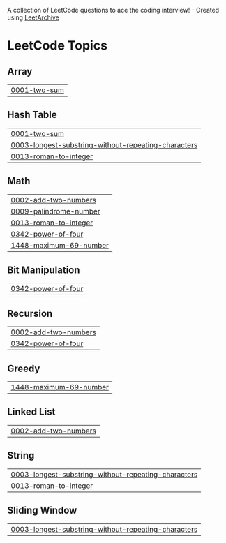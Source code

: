 A collection of LeetCode questions to ace the coding interview! - Created using [LeetArchive](https://github.com/anujlunawat/LeetArchive)


<!---LeetCode Topics Start-->
# LeetCode Topics
## Array
|  |
| ------- |
| [0001-two-sum](https://github.com/mynameisunavailable/Leetcode/tree/main/LeetCode/Easy/0001-two-sum) |
## Hash Table
|  |
| ------- |
| [0001-two-sum](https://github.com/mynameisunavailable/Leetcode/tree/main/LeetCode/Easy/0001-two-sum) |
| [0003-longest-substring-without-repeating-characters](https://github.com/mynameisunavailable/Leetcode/tree/main/LeetCode/Medium/0003-longest-substring-without-repeating-characters) |
| [0013-roman-to-integer](https://github.com/mynameisunavailable/Leetcode/tree/main/LeetCode/Easy/0013-roman-to-integer) |
## Math
|  |
| ------- |
| [0002-add-two-numbers](https://github.com/mynameisunavailable/Leetcode/tree/main/LeetCode/Medium/0002-add-two-numbers) |
| [0009-palindrome-number](https://github.com/mynameisunavailable/Leetcode/tree/main/LeetCode/Easy/0009-palindrome-number) |
| [0013-roman-to-integer](https://github.com/mynameisunavailable/Leetcode/tree/main/LeetCode/Easy/0013-roman-to-integer) |
| [0342-power-of-four](https://github.com/mynameisunavailable/Leetcode/tree/main/LeetCode/Easy/0342-power-of-four) |
| [1448-maximum-69-number](https://github.com/mynameisunavailable/Leetcode/tree/main/LeetCode/Easy/1448-maximum-69-number) |
## Bit Manipulation
|  |
| ------- |
| [0342-power-of-four](https://github.com/mynameisunavailable/Leetcode/tree/main/LeetCode/Easy/0342-power-of-four) |
## Recursion
|  |
| ------- |
| [0002-add-two-numbers](https://github.com/mynameisunavailable/Leetcode/tree/main/LeetCode/Medium/0002-add-two-numbers) |
| [0342-power-of-four](https://github.com/mynameisunavailable/Leetcode/tree/main/LeetCode/Easy/0342-power-of-four) |
## Greedy
|  |
| ------- |
| [1448-maximum-69-number](https://github.com/mynameisunavailable/Leetcode/tree/main/LeetCode/Easy/1448-maximum-69-number) |
## Linked List
|  |
| ------- |
| [0002-add-two-numbers](https://github.com/mynameisunavailable/Leetcode/tree/main/LeetCode/Medium/0002-add-two-numbers) |
## String
|  |
| ------- |
| [0003-longest-substring-without-repeating-characters](https://github.com/mynameisunavailable/Leetcode/tree/main/LeetCode/Medium/0003-longest-substring-without-repeating-characters) |
| [0013-roman-to-integer](https://github.com/mynameisunavailable/Leetcode/tree/main/LeetCode/Easy/0013-roman-to-integer) |
## Sliding Window
|  |
| ------- |
| [0003-longest-substring-without-repeating-characters](https://github.com/mynameisunavailable/Leetcode/tree/main/LeetCode/Medium/0003-longest-substring-without-repeating-characters) |
<!---LeetCode Topics End-->